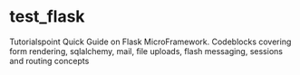 # test_flask
Tutorialspoint Quick Guide on Flask MicroFramework. Codeblocks covering form rendering, sqlalchemy, mail, file uploads, flash messaging, sessions and routing concepts